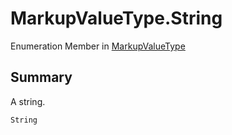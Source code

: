 # MarkupValueType.String

Enumeration Member in [MarkupValueType](api/csharp/yarn.markup.markupvaluetype.md)

## Summary

A string.

```csharp
String
```

